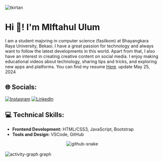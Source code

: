 <p align="left"> <img src="https://komarev.com/ghpvc/?username=fatkhur03&label=Profile%20views&color=0e75b6&style=flat" alt="tkirtan" /> </p>

# Hi 👋! I'm MIftahul Ulum

I am a student majoring in computer science (fasilkom) at Bhayangkara Raya University, Bekasi. I have a great passion for technology and always want to follow the latest developments in this world. Apart from that, I also have an interest in creating creative content on social media. I enjoy making educational videos about technology, sharing tips and tricks, and exploring new apps and platforms. You can find my resume <a href="https://drive.google.com/file/d/1HQtkIYpWE3EcTQy20P9iNv3PwbEmn0PD/view?usp=drive_link" target="_blank">Here</a>. update May 25, 2024

## 🌐 Socials:

[![Instagram](https://img.shields.io/badge/Instagram-%23E4405F.svg?logo=Instagram&logoColor=white)](https://www.instagram.com/mifthulum__/profilecard/?igsh=N2w2ODFpZmpseXU2) [![LinkedIn](https://img.shields.io/badge/LinkedIn-%230077B5.svg?logo=linkedin&logoColor=white)](https://www.linkedin.com/in/miftahul-ulum-8637b12ba/)

## 💻 Technical Skills:

- **Frontend Development:** HTML/CSS3, JavaScript, Bootstrap
- **Tools and Design:** VSCode, GitHub

<!-- snake graph -->
<div align="center">
  <picture>
    <source media="(prefers-color-scheme: dark)" srcset="https://github.com/fatkhurrhn/fatkhurrhn/blob/main/github-contribution-grid-snake-dark.svg" />
    <source media="(prefers-color-scheme: light), (prefers-color-scheme: no-preference)" srcset="https://github.com/fatkhurrhn/fatkhurrhn/blob/main/github-contribution-grid-snake.svg" />
    <img src="https://github.com/fatkhurrhn/fatkhurrhn/blob/main/github-contribution-grid-snake.svg" alt="github-snake" />
  </picture>
</div>
<br>
<div align="left">
  <img src="https://github-readme-activity-graph.vercel.app/graph?username=fatkhurrhn&radius=16&theme=react&area=true&order=5" height="auto" alt="activity-graph graph"  />
